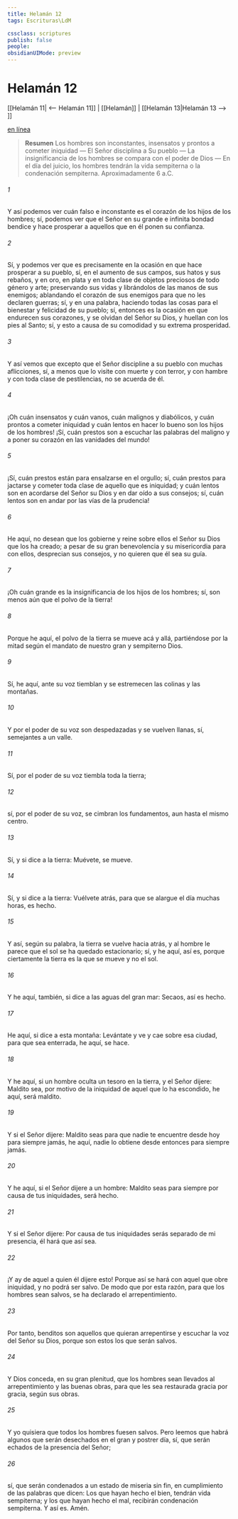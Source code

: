 ```yaml
---
title: Helamán 12
tags: Escrituras\LdM

cssclass: scriptures
publish: false
people:
obsidianUIMode: preview
---
```


# Helamán 12
[[Helamán 11| <-- Helamán 11]] | [[Helamán]] | [[Helamán 13|Helamán 13 --> ]]

[en línea](https://churchofjesuschrist.org/study/scriptures/bofm/hel/12?lang=spa)

> __Resumen__
Los hombres son inconstantes, insensatos y prontos a cometer iniquidad — El Señor disciplina a Su pueblo — La insignificancia de los hombres se compara con el poder de Dios — En el día del juicio, los hombres tendrán la vida sempiterna o la condenación sempiterna. Aproximadamente 6 a.C.

###### 1 
Y así podemos ver cuán falso e inconstante es el corazón de los hijos de los hombres; sí, podemos ver que el Señor en su grande e infinita bondad bendice y hace prosperar a aquellos que en él ponen su confianza.

###### 2 
Sí, y podemos ver que es precisamente en la ocasión en que hace prosperar a su pueblo, sí, en el aumento de sus campos, sus hatos y sus rebaños, y en oro, en plata y en toda clase de objetos preciosos de todo género y arte; preservando sus vidas y librándolos de las manos de sus enemigos; ablandando el corazón de sus enemigos para que no les declaren guerras; sí, y en una palabra, haciendo todas las cosas para el bienestar y felicidad de su pueblo; sí, entonces es la ocasión en que endurecen sus corazones, y se olvidan del Señor su Dios, y huellan con los pies al Santo; sí, y esto a causa de su comodidad y su extrema prosperidad.

###### 3 
Y así vemos que excepto que el Señor discipline a su pueblo con muchas aflicciones, sí, a menos que lo visite con muerte y con terror, y con hambre y con toda clase de pestilencias, no se acuerda de él.

###### 4 
¡Oh cuán insensatos y cuán vanos, cuán malignos y diabólicos, y cuán prontos a cometer iniquidad y cuán lentos en hacer lo bueno son los hijos de los hombres! ¡Sí, cuán prestos son a escuchar las palabras del maligno y a poner su corazón en las vanidades del mundo!

###### 5 
¡Sí, cuán prestos están para ensalzarse en el orgullo; sí, cuán prestos para jactarse y cometer toda clase de aquello que es iniquidad; y cuán lentos son en acordarse del Señor su Dios y en dar oído a sus consejos; sí, cuán lentos son en andar por las vías de la prudencia!

###### 6 
He aquí, no desean que los gobierne y reine sobre ellos el Señor su Dios que los ha creado; a pesar de su gran benevolencia y su misericordia para con ellos, desprecian sus consejos, y no quieren que él sea su guía.

###### 7 
¡Oh cuán grande es la insignificancia de los hijos de los hombres; sí, son menos aún que el polvo de la tierra!

###### 8 
Porque he aquí, el polvo de la tierra se mueve acá y allá, partiéndose por la mitad según el mandato de nuestro gran y sempiterno Dios.

###### 9 
Sí, he aquí, ante su voz tiemblan y se estremecen las colinas y las montañas.

###### 10 
Y por el poder de su voz son despedazadas y se vuelven llanas, sí, semejantes a un valle.

###### 11 
Sí, por el poder de su voz tiembla toda la tierra;

###### 12 
sí, por el poder de su voz, se cimbran los fundamentos, aun hasta el mismo centro.

###### 13 
Sí, y si dice a la tierra: Muévete, se mueve.

###### 14 
Sí, y si dice a la tierra: Vuélvete atrás, para que se alargue el día muchas horas, es hecho.

###### 15 
Y así, según su palabra, la tierra se vuelve hacia atrás, y al hombre le parece que el sol se ha quedado estacionario; sí, y he aquí, así es, porque ciertamente la tierra es la que se mueve y no el sol.

###### 16 
Y he aquí, también, si dice a las aguas del gran mar: Secaos, así es hecho.

###### 17 
He aquí, si dice a esta montaña: Levántate y ve y cae sobre esa ciudad, para que sea enterrada, he aquí, se hace.

###### 18 
Y he aquí, si un hombre oculta un tesoro en la tierra, y el Señor dijere: Maldito sea, por motivo de la iniquidad de aquel que lo ha escondido, he aquí, será maldito.

###### 19 
Y si el Señor dijere: Maldito seas para que nadie te encuentre desde hoy para siempre jamás, he aquí, nadie lo obtiene desde entonces para siempre jamás.

###### 20 
Y he aquí, si el Señor dijere a un hombre: Maldito seas para siempre por causa de tus iniquidades, será hecho.

###### 21 
Y si el Señor dijere: Por causa de tus iniquidades serás separado de mi presencia, él hará que así sea.

###### 22 
¡Y ay de aquel a quien él dijere esto! Porque así se hará con aquel que obre iniquidad, y no podrá ser salvo. De modo que por esta razón, para que los hombres sean salvos, se ha declarado el arrepentimiento.

###### 23 
Por tanto, benditos son aquellos que quieran arrepentirse y escuchar la voz del Señor su Dios, porque son estos los que serán salvos.

###### 24 
Y Dios conceda, en su gran plenitud, que los hombres sean llevados al arrepentimiento y las buenas obras, para que les sea restaurada gracia por gracia, según sus obras.

###### 25 
Y yo quisiera que todos los hombres fuesen salvos. Pero leemos que habrá algunos que serán desechados en el gran y postrer día, sí, que serán echados de la presencia del Señor;

###### 26 
sí, que serán condenados a un estado de miseria sin fin, en cumplimiento de las palabras que dicen: Los que hayan hecho el bien, tendrán vida sempiterna; y los que hayan hecho el mal, recibirán condenación sempiterna. Y así es. Amén.

